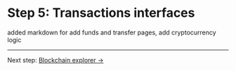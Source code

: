 # Step 5: Transactions interfaces

added markdown for add funds and transfer pages, add cryptocurrency logic

---

Next step: [Blockchain explorer →](step-6-blockchain-explorer.md)
